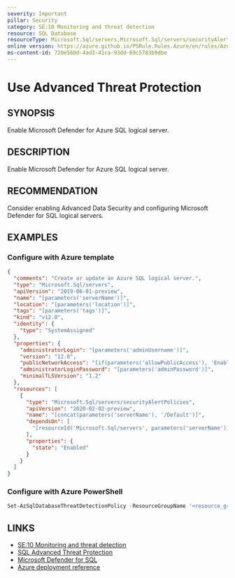 ```yaml
---
severity: Important
pillar: Security
category: SE:10 Monitoring and threat detection
resource: SQL Database
resourceType: Microsoft.Sql/servers,Microsoft.Sql/servers/securityAlertPolicies
online version: https://azure.github.io/PSRule.Rules.Azure/en/rules/Azure.SQL.DefenderCloud/
ms-content-id: 720e560d-4ad3-41ca-93dd-69c5783b9dbe
---
```


# Use Advanced Threat Protection

## SYNOPSIS

Enable Microsoft Defender for Azure SQL logical server.

## DESCRIPTION

Enable Microsoft Defender for Azure SQL logical server.

## RECOMMENDATION

Consider enabling Advanced Data Security and configuring Microsoft Defender for SQL logical servers.

## EXAMPLES

### Configure with Azure template

```json
{
  "comments": "Create or update an Azure SQL logical server.",
  "type": "Microsoft.Sql/servers",
  "apiVersion": "2019-06-01-preview",
  "name": "[parameters('serverName')]",
  "location": "[parameters('location')]",
  "tags": "[parameters('tags')]",
  "kind": "v12.0",
  "identity": {
    "type": "SystemAssigned"
  },
  "properties": {
    "administratorLogin": "[parameters('adminUsername')]",
    "version": "12.0",
    "publicNetworkAccess": "[if(parameters('allowPublicAccess'), 'Enabled', 'Disabled')]",
    "administratorLoginPassword": "[parameters('adminPassword')]",
    "minimalTLSVersion": "1.2"
  },
  "resources": [
    {
      "type": "Microsoft.Sql/servers/securityAlertPolicies",
      "apiVersion": "2020-02-02-preview",
      "name": "[concat(parameters('serverName'), '/Default')]",
      "dependsOn": [
        "[resourceId('Microsoft.Sql/servers', parameters('serverName'))]"
      ],
      "properties": {
        "state": "Enabled"
      }
    }
  ]
}
```

### Configure with Azure PowerShell

```powershell
Set-AzSqlDatabaseThreatDetectionPolicy -ResourceGroupName '<resource_group>' -ServerName '<server_name>' -DatabaseName '<database>' -StorageAccountName '<account_name>' -NotificationRecipientsEmails '<email>' -EmailAdmins $False
```

## LINKS

- [SE:10 Monitoring and threat detection](https://learn.microsoft.com/azure/well-architected/security/monitor-threats)
- [SQL Advanced Threat Protection](https://learn.microsoft.com/azure/azure-sql/database/threat-detection-overview)
- [Microsoft Defender for SQL](https://learn.microsoft.com/azure/azure-sql/database/azure-defender-for-sql)
- [Azure deployment reference](https://learn.microsoft.com/azure/templates/microsoft.sql/servers/securityalertpolicies)
